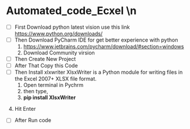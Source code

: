 # Automated_code_Ecxel  \n
- [ ]  First Download python latest vision use this link https://www.python.org/downloads/
- [ ]  Then Download PyCharm IDE for get better experience with python
    1.  https://www.jetbrains.com/pycharm/download/#section=windows
    2.  Download Community virsion
- [ ]  Then Create New Project
- [ ]  After That Copy this Code
- [ ]  Then Install xlxwriter
	XlsxWriter is a Python module for writing files in the Excel 2007+ XLSX file format.
	1.  Open terminal in Pychrm 
	2.  then type,
	3.  **pip install XlsxWriter**
  4.  Hit  Enter
- [ ]  After Run code
